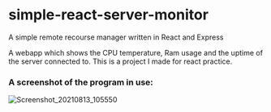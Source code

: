 # simple-react-server-monitor
A simple remote recourse manager written in React and Express

A webapp which shows the CPU temperature, Ram usage and the uptime of the server connected to. This is a project I made for react practice.



### A screenshot of the program in use:

![Screenshot_20210813_105550](https://user-images.githubusercontent.com/77358221/129323910-2d1e03ac-b6f4-41d0-9e99-51b2e5935e1f.png)

